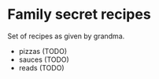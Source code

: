 # Family secret recipes

Set of recipes as given by grandma.

- pizzas (TODO)
- sauces (TODO)
- reads (TODO)